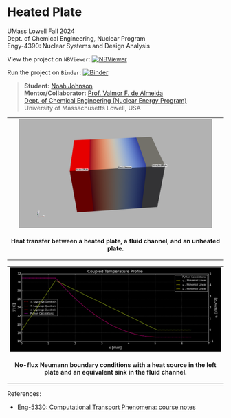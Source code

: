 # Heated Plate

UMass Lowell Fall 2024 <br>
Dept. of Chemical Engineering, Nuclear Program <br>
Engy-4390: Nuclear Systems and Design Analysis 

View the project on `NBViewer`: [![NBViewer](https://raw.githubusercontent.com/jupyter/design/master/logos/Badges/nbviewer_badge.svg)](https://nbviewer.jupyter.org/github/dpploy/engy-4390/blob/main/projects/2024/heated-plate)

Run the project on `Binder`: [![Binder](https://mybinder.org/badge_logo.svg)](https://mybinder.org/v2/gh/dpploy/engy-4390/HEAD?filepath=projects%2F2024%2Fheated-plate)

  >**Student:** [Noah Johnson](https://github.com/Noah-R_Johnson) <br>
  >**Mentor/Collaborator:** [Prof. Valmor F. de Almeida](https://github.com/dealmeidavf) <br>
  >[Dept. of Chemical Engineering (Nuclear Energy Program)](https://www.uml.edu/Engineering/Chemical/faculty/de-Almeida-Valmor.aspx) <br>
  >University of Massachusetts Lowell, USA <br>

|  |
|:---:|
| <img width="450" src="pics/HeatedPlate.png" title="My result"> |
| <p style="text-align:center;"><b>Heat transfer between a heated plate, a fluid channel, and an unheated plate.</b></p> |

|  |
|:---:|
| <img width="800" src="pics/3Domain_Neumann_Neumann.png" title="My result"> |
| <p style="text-align:center;"><b>No-flux Neumann boundary conditions with a heat source in the left plate and an equivalent sink in the fluid channel.</b></p> |


References:

 + [Eng-5330: Computational Transport Phenomena: course notes](https://github.com/dpploy/engy-5330)
